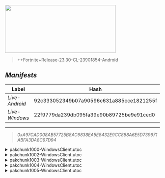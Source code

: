 <div style="pointer-events: none">
  <img style="pointer-events: none" src="https://raw.githubusercontent.com/Tectors/Archive/master/source/dependents/gen.26.00.svg" width="360" height="155">
<div>

 >  
  
  > ++Fortnite+Release-23.30-CL-23901854-Android

## *Manifests*
| Label | Hash | Route |
| - | - | - |
| *Live-Android* | 92c333052349b07a90596c631a885cce1821255f | [EfrDpeHB26YDIKtwd0muZZ6TT74oeg](https://github.com/Tectors/Archive/blob/master/manifests/EfrDpeHB26YDIKtwd0muZZ6TT74oeg.manifest) |
| *Live-Windows* | 22f9779da239db095fa39e90b89725be9e91ced0 | [GFp_xYd0U-HIJv1ZwECaLu9sK-XoXw](https://github.com/Tectors/Archive/blob/master/manifests/GFp_xYd0U-HIJv1ZwECaLu9sK-XoXw.manifest) |

---

> *0xA97CAD008AB57725B8AC6838EA5E8432E9CC888A6E5D739671ABFA3DA8C97D94*

<details>
  <summary>pakchunk1000-WindowsClient.utoc</summary>

 > 
    0xC73D5A784E47534123FF8929FD65E7B1984B061EFECFE696573D06D713AB4C1F

  <img src="https://raw.githubusercontent.com/Tectors/Archive/master/source/dependents/referred/EID_Promenade_Sync.svg" width="100"> <img src="https://raw.githubusercontent.com/Tectors/Archive/master/source/dependents/referred/EID_Promenade_Follower.svg" width="100"> <img src="https://raw.githubusercontent.com/Tectors/Archive/master/source/dependents/referred/EID_Promenade.svg" width="100"> 
</details>

<details>
  <summary>pakchunk1002-WindowsClient.utoc</summary>

 > 
    0xDDB78DDD7971B5CA666936B53BAEBAF5498067B1C7B3C5053B35104803925AFE

  <img src="https://raw.githubusercontent.com/Tectors/Archive/master/source/dependents/referred/EID_SunMelt.svg" width="100"> 
</details>

<details>
  <summary>pakchunk1003-WindowsClient.utoc</summary>

 > 
    0x0E984AEE16EB6E7BD01821A184D7C2A5EF9B0CF979AB5C350EC683E0EBC980E7

  <img src="https://raw.githubusercontent.com/Tectors/Archive/master/source/dependents/referred/EID_Deceiver.svg" width="100"> 
</details>

<details>
  <summary>pakchunk1004-WindowsClient.utoc</summary>

 > 
    0x5F149D17C16F53A4CF98C8366452DCC4F5C5CA89B7B3921C0E9485CFCADC75F4

  <img src="https://raw.githubusercontent.com/Tectors/Archive/master/source/dependents/referred/EID_Devotion.svg" width="100"> 
</details>

<details>
  <summary>pakchunk1005-WindowsClient.utoc</summary>

 > 
    0xBCBB86008233DD9B732E1255D10AA46B756E85267B9C1FD4451302A1244AADB3

  <img src="https://raw.githubusercontent.com/Tectors/Archive/master/source/dependents/referred/Pickaxe_SuperNovaTaro.svg" width="100"> <img src="https://raw.githubusercontent.com/Tectors/Archive/master/source/dependents/referred/MusicPack_188_SuperNovaTaro.svg" width="100"> <img src="https://raw.githubusercontent.com/Tectors/Archive/master/source/dependents/referred/LoadingScreen_SeptCrew.svg" width="100"> <img src="https://raw.githubusercontent.com/Tectors/Archive/master/source/dependents/referred/Character_SuperNovaTaro.svg" width="100"> <img src="https://raw.githubusercontent.com/Tectors/Archive/master/source/dependents/referred/Backpack_SuperNovaTaro.svg" width="100"> 
</details>

